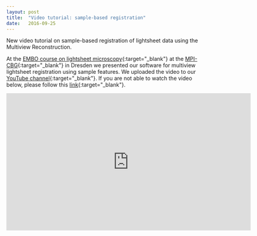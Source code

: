 ```yaml
---
layout: post
title:  "Video tutorial: sample-based registration"
date:   2016-09-25    
---
```


New video tutorial on sample-based registration of lightsheet data using the Multiview Reconstruction.

 
At the [EMBO course on lightsheet microscopy](http://events.embo.org/16-lsm/){:target="_blank"} at the [MPI-CBG](http://www.mpi-cbg.de){:target="_blank"} in Dresden we presented our software for multiview lightsheet registration using sample features.  We uploaded the video to our [YouTube channel](https://www.youtube.com/channel/UCUOeVtJdFsOddNJCZGmgm3g){:target="_blank"}.  If you are not able to watch the video below, please follow this [link](https://www.youtube.com/watch?v=lvQZTMdKYxM){:target="_blank"}.

<iframe width="640" height="360" src="http://www.youtube.com/embed/lvQZTMdKYxM" frameborder="0" allowFullScreen="true"></iframe>
